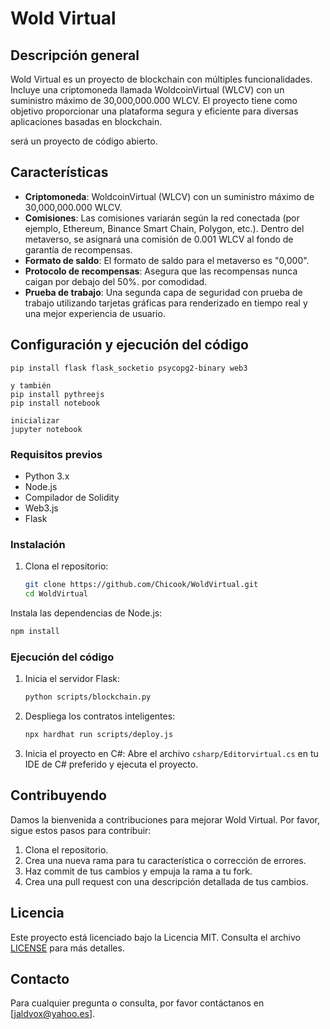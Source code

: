 # Wold Virtual

## Descripción general

Wold Virtual es un proyecto de blockchain con múltiples funcionalidades. Incluye una criptomoneda llamada WoldcoinVirtual (WLCV) con un suministro máximo de 30,000,000.000 WLCV. El proyecto tiene como objetivo proporcionar una plataforma segura y eficiente para diversas aplicaciones basadas en blockchain.

será un proyecto de código abierto.
## Características

- **Criptomoneda**: WoldcoinVirtual (WLCV) con un suministro máximo de 30,000,000.000 WLCV.
- **Comisiones**: Las comisiones variarán según la red conectada (por ejemplo, Ethereum, Binance Smart Chain, Polygon, etc.). Dentro del metaverso, se asignará una comisión de 0.001 WLCV al fondo de garantía de recompensas.
- **Formato de saldo**: El formato de saldo para el metaverso es "0,000".
- **Protocolo de recompensas**: Asegura que las recompensas nunca caigan por debajo del 50%. por comodidad.
- **Prueba de trabajo**: Una segunda capa de seguridad con prueba de trabajo utilizando tarjetas gráficas para renderizado en tiempo real y una mejor experiencia de usuario.



## Configuración y ejecución del código

```
pip install flask flask_socketio psycopg2-binary web3

y también
pip install pythreejs
pip install notebook

inicializar
jupyter notebook

   ```

### Requisitos previos

- Python 3.x
- Node.js
- Compilador de Solidity
- Web3.js
- Flask

### Instalación

1. Clona el repositorio:
   ```bash
   git clone https://github.com/Chicook/WoldVirtual.git
   cd WoldVirtual
   ```
Instala las dependencias de Node.js:
   ```bash
   npm install
   ```

### Ejecución del código

1. Inicia el servidor Flask:
   ```bash
   python scripts/blockchain.py
   ```

2. Despliega los contratos inteligentes:
   ```bash
   npx hardhat run scripts/deploy.js
   ```

3. Inicia el proyecto en C#:
   Abre el archivo `csharp/Editorvirtual.cs` en tu IDE de C# preferido y ejecuta el proyecto.

## Contribuyendo

Damos la bienvenida a contribuciones para mejorar Wold Virtual. Por favor, sigue estos pasos para contribuir:

1. Clona el repositorio.
2. Crea una nueva rama para tu característica o corrección de errores.
3. Haz commit de tus cambios y empuja la rama a tu fork.
4. Crea una pull request con una descripción detallada de tus cambios.

## Licencia

Este proyecto está licenciado bajo la Licencia MIT. Consulta el archivo [LICENSE](LICENSE) para más detalles.

## Contacto

Para cualquier pregunta o consulta, por favor contáctanos en [jaldvox@yahoo.es].
